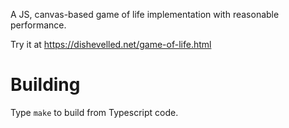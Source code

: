 A JS, canvas-based game of life implementation with reasonable
performance.

Try it at https://dishevelled.net/game-of-life.html

# Building

Type `make` to build from Typescript code.
